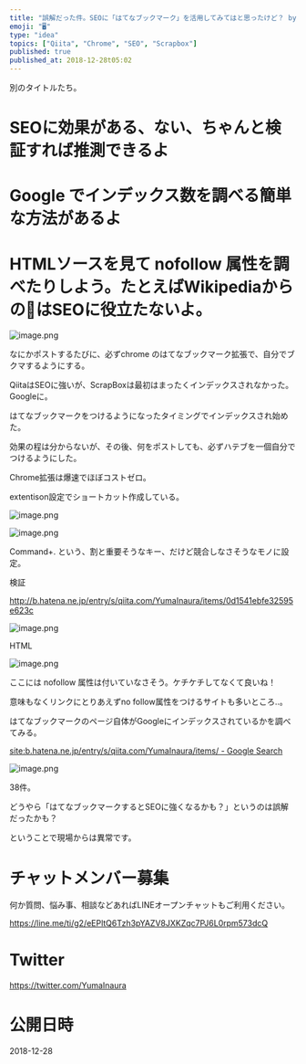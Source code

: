 ```yaml
---
title: "誤解だった件。SEOに「はてなブックマーク」を活用してみてはと思ったけど？ by @yumainaura #ScrapBox #Qiita"
emoji: "🖥"
type: "idea"
topics: ["Qiita", "Chrome", "SEO", "Scrapbox"]
published: true
published_at: 2018-12-28t05:02
---
```


別のタイトルたち。

# SEOに効果がある、ない、ちゃんと検証すれば推測できるよ

# Google でインデックス数を調べる簡単な方法があるよ

# HTMLソースを見て nofollow 属性を調べたりしよう。たとえばWikipediaからの🔗はSEOに役立たないよ。


![image.png](https://qiita-image-store.s3.amazonaws.com/0/89618/ddd27d7f-7deb-c3b8-c2cb-fe898826854e.png)

なにかポストするたびに、必ずchrome のはてなブックマーク拡張で、自分でブクマするようにする。

QiitaはSEOに強いが、ScrapBoxは最初はまったくインデックスされなかった。Googleに。

はてなブックマークをつけるようになったタイミングでインデックスされ始めた。

効果の程は分からないが、その後、何をポストしても、必ずハテブを一個自分でつけるようにした。

Chrome拡張は爆速でほぼコストゼロ。


extentison設定でショートカット作成している。

![image.png](https://qiita-image-store.s3.amazonaws.com/0/89618/c67f4348-cced-413f-e4e7-8d9f1d539ae8.png)

![image.png](https://qiita-image-store.s3.amazonaws.com/0/89618/56fbbf4c-2a66-660c-3164-4f656a0574e7.png)

Command+. という、割と重要そうなキー、だけど競合しなさそうなモノに設定。

検証

http://b.hatena.ne.jp/entry/s/qiita.com/YumaInaura/items/0d1541ebfe32595e623c

![image.png](https://qiita-image-store.s3.amazonaws.com/0/89618/20d88be5-3322-f86f-bfb7-6c6cb540e186.png)

HTML

![image.png](https://qiita-image-store.s3.amazonaws.com/0/89618/f18e78d0-b5c1-41fe-00f3-bcdcf96578fa.png)

ここには nofollow 属性は付いていなさそう。ケチケチしてなくて良いね！

意味もなくリンクにとりあえずno follow属性をつけるサイトも多いところ‥。

はてなブックマークのページ自体がGoogleにインデックスされているかを調べてみる。

[site:b.hatena.ne.jp/entry/s/qiita.com/YumaInaura/items/ - Google Search](https://www.google.com/search?q=site%3Ab.hatena.ne.jp%2Fentry%2Fs%2Fqiita.com%2FYumaInaura%2Fitems%2F&oq=site%3Ab.hatena.ne.jp%2Fentry%2Fs%2Fqiita.com%2FYumaInaura%2Fitems%2F&aqs=chrome..69i57j69i58.2340j0j4&sourceid=chrome&ie=UTF-8)


![image.png](https://qiita-image-store.s3.amazonaws.com/0/89618/c6b14784-f026-956f-535b-d7621d4f3fb3.png)

38件。

どうやら「はてなブックマークするとSEOに強くなるかも？」というのは誤解だったかも？

ということで現場からは異常です。








<!-- Update From Qiita API -->

# チャットメンバー募集


何か質問、悩み事、相談などあればLINEオープンチャットもご利用ください。

https://line.me/ti/g2/eEPltQ6Tzh3pYAZV8JXKZqc7PJ6L0rpm573dcQ





# Twitter


https://twitter.com/YumaInaura


<!-- Update From Qiita API -->



# 公開日時

2018-12-28
